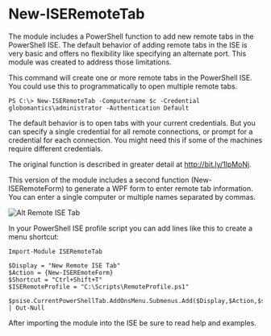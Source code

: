 # New-ISERemoteTab

The module includes a PowerShell function to add new remote tabs in the PowerShell ISE. The default behavior of adding remote tabs in the ISE is very basic and offers no flexibility like specifying an alternate port. This module was created to address those limitations.

This command will create one or more remote tabs in the PowerShell ISE. You could use this to programmatically to open multiple remote tabs.

    PS C:\> New-ISERemoteTab -Computername $c -Credential globomantics\administrator -Authentication Default

The default behavior is to open tabs with your current credentials. But you can specify a single credential for all remote connections, or prompt for a credential for each connection. You might need this if some of the machines require different credentials.

The original function is described in greater detail at http://bit.ly/1lpMoNj.

This version of the module includes a second function (New-ISERemoteForm) to generate a WPF form to enter remote tab information. 
You can enter a single computer or multiple names separated by commas.

![Alt Remote ISE Tab](http://jdhitsolutions.com/blog/wp-content/uploads/2016/05/remoteIsetab_thumb.png "Remote Tab Form")

In your PowerShell ISE profile script you can add lines like this to create a menu shortcut:

    Import-Module ISERemoteTab

    $Display = "New Remote ISE Tab"
    $Action = {New-ISEREmoteForm}
    $Shortcut = "Ctrl+Shift+T"
    $ISERemoteProfile = "C:\Scripts\RemoteProfile.ps1"

    $psise.CurrentPowerShellTab.AddOnsMenu.Submenus.Add($Display,$Action,$shortcut) | Out-Null

After importing the module into the ISE be sure to read help and examples.

